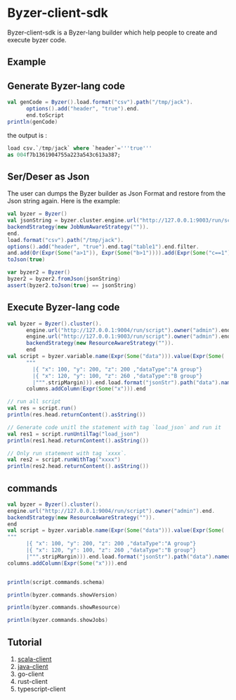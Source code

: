 # Byzer-client-sdk

Byzer-client-sdk is a Byzer-lang builder which help people to create and execute byzer code.

## Example

## Generate Byzer-lang code

```scala
val genCode = Byzer().load.format("csv").path("/tmp/jack").
      options().add("header", "true").end.
      end.toScript
println(genCode)
```

the output is :

```sql
load csv.`/tmp/jack` where `header`='''true''' 
as 004f7b1361904755a223a543c613a387;
```

## Ser/Deser as Json

The user can dumps the Byzer builder as Json Format and restore from the Json string again.
Here is the example:

```scala
val byzer = Byzer()
val jsonString = byzer.cluster.engine.url("http://127.0.0.1:9003/run/script").owner("jack").end.
backendStrategy(new JobNumAwareStrategy("")).
end.
load.format("csv").path("/tmp/jack").
options().add("header", "true").end.tag("table1").end.filter.
and.add(Or(Expr(Some("a>1")), Expr(Some("b>1")))).add(Expr(Some("c==1"))).end.end.
toJson(true)

var byzer2 = Byzer()
byzer2 = byzer2.fromJson(jsonString)
assert(byzer2.toJson(true) == jsonString)
```

## Execute Byzer-lang code

```scala
val byzer = Byzer().cluster().
      engine.url("http://127.0.0.1:9004/run/script").owner("admin").end.
      engine.url("http://127.0.0.1:9003/run/script").owner("admin").end.
      backendStrategy(new ResourceAwareStrategy("")).
      end
val script = byzer.variable.name(Expr(Some("data"))).value(Expr(Some(
      """
        |{ "x": 100, "y": 200, "z": 200 ,"dataType":"A group"}
        |{ "x": 120, "y": 100, "z": 260 ,"dataType":"B group"}
        |""".stripMargin))).end.load.format("jsonStr").path("data").namedTableName("table1").tag("load_json").end.
      columns.addColumn(Expr(Some("x"))).end

// run all script
val res = script.run()
println(res.head.returnContent().asString())

// Generate code unitl the statement with tag `load_json` and run it
val res1 = script.runUntilTag("load_json")
println(res1.head.returnContent().asString())

// Only run statement with tag `xxxx`. 
val res2 = script.runWithTag("xxxx")
println(res2.head.returnContent().asString())
```

## commands 

```scala
val byzer = Byzer().cluster().
engine.url("http://127.0.0.1:9004/run/script").owner("admin").end.
backendStrategy(new ResourceAwareStrategy("")).
end
val script = byzer.variable.name(Expr(Some("data"))).value(Expr(Some(
"""
      |{ "x": 100, "y": 200, "z": 200 ,"dataType":"A group"}
      |{ "x": 120, "y": 100, "z": 260 ,"dataType":"B group"}
      |""".stripMargin))).end.load.format("jsonStr").path("data").namedTableName("table1").tag("load_json").end.
columns.addColumn(Expr(Some("x"))).end


println(script.commands.schema)

println(byzer.commands.showVersion)

println(byzer.commands.showResource)

println(byzer.commands.showJobs)
```

## Tutorial

1. [scala-client](./scala-client/README.md)
2. [java-client](./java-client/README.md)
3. go-client
4. rust-client
5. typescript-client


